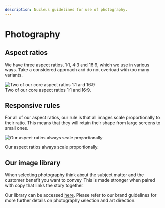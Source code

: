 ```yaml
---
description: Nucleus guidelines for use of photography.
---
```


# Photography

## Aspect ratios

We have three aspect ratios, 1:1, 4:3 and 16:9, which we use in various ways. Take a considered approach and do not overload with too many variants.

![Two of our core aspect ratios 1:1 and 16:9](https://user-images.githubusercontent.com/43471890/62045313-0037a600-b1fd-11e9-93b7-2250a4ac6e6c.png)  
Two of our core aspect ratios 1:1 and 16:9.

## Responsive rules

For all of our aspect ratios, our rule is that all images scale proportionally to their ratio. This means that they will retain their shape from large screens to small ones.

![Our aspect ratios always scale proportionally](https://user-images.githubusercontent.com/43471890/62045417-2a896380-b1fd-11e9-817a-4ae34e985743.png)

Our aspect ratios always scale proportionally.

## Our image library

When selecting photography think about the subject matter and the customer benefit you want to convey. This is made stronger when paired with copy that links the story together.

Our library can be accessed [here](https://centrica.frontify.com/d/pDUbkrcf54Nh/our-assets). Please refer to our brand guidelines for more further details on photography selection and art direction.
